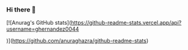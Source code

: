 ### Hi there 👋

[![Anurag's GitHub stats](https://github-readme-stats.vercel.app/api?username=ghernandez0044

)](https://github.com/anuraghazra/github-readme-stats)
